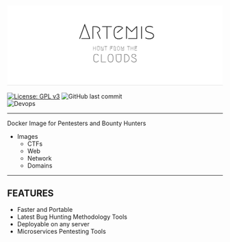 ![artemis](./img/artemis.png)



[![License: GPL v3](https://img.shields.io/badge/License-GPLv3-blue?style=for-the-badge)](https://www.gnu.org/licenses/gpl-3.0) 
![GitHub last commit](https://img.shields.io/github/last-commit/Tikam02/artemis?style=for-the-badge)   
![Devops](https://img.shields.io/badge/Internet-Security-blue?style=for-the-badge) 

******

Docker Image for Pentesters and Bounty Hunters

- Images 
  - CTFs
  - Web 
  - Network 
  - Domains



**************
## FEATURES 

- Faster and Portable
- Latest Bug Hunting Methodology Tools
- Deployable on any  server
- Microservices Pentesting Tools
